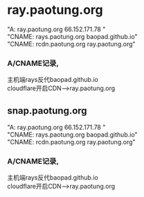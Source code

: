 # ray.paotung.org
"A:  ray.paotung.org    	66.152.171.78    "<br>
"CNAME:  rays.paotung.org    		baopad.github.io"<br>
"CNAME:  rcdn.paotung.org    	ray.paotung.org"
###  A/CNAME记录,
主机端rays反代baopad.github.io<br>
cloudflare开启CDN-->ray.paotung.org

## snap.paotung.org
"A:  ray.paotung.org    	66.152.171.78    "<br>
"CNAME:  rays.paotung.org    		baopad.github.io"<br>
"CNAME:  rcdn.paotung.org    	ray.paotung.org"<br>

### A/CNAME记录,
主机端rays反代baopad.github.io<br>
cloudflare开启CDN-->ray.paotung.org
